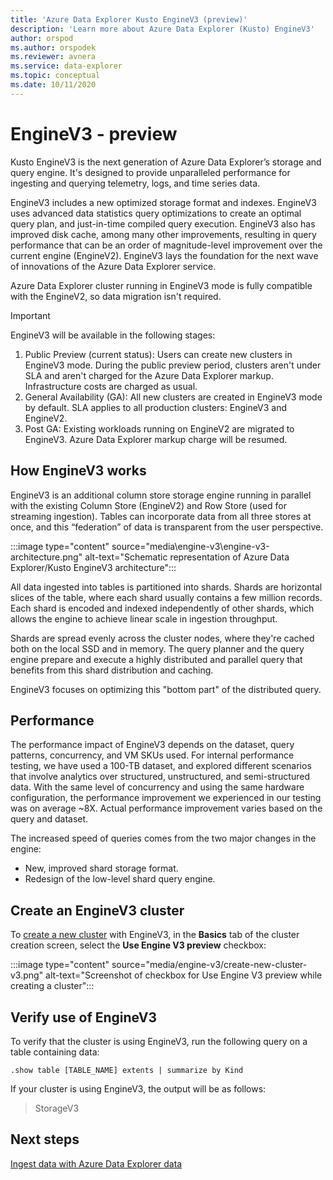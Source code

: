 ```yaml
---
title: 'Azure Data Explorer Kusto EngineV3 (preview)'
description: 'Learn more about Azure Data Explorer (Kusto) EngineV3'
author: orspod
ms.author: orspodek
ms.reviewer: avnera
ms.service: data-explorer
ms.topic: conceptual
ms.date: 10/11/2020
---
```

# EngineV3 - preview

Kusto EngineV3 is the next generation of Azure Data Explorer’s storage and query engine. It's designed to provide unparalleled performance for ingesting and querying telemetry, logs, and time series data.

EngineV3 includes a new optimized storage format and indexes. EngineV3 uses advanced data statistics query optimizations to create an optimal query plan, and just-in-time compiled query execution. EngineV3 also has improved disk cache, among many other improvements, resulting in query performance that can be an order of magnitude-level improvement over the current engine (EngineV2). EngineV3 lays the foundation for the next wave of innovations of the Azure Data Explorer service.

Azure Data Explorer cluster running in EngineV3 mode is fully compatible with the EngineV2, so data migration isn't required.

> [!IMPORTANT]
> EngineV3 will be available in the following stages:
>
> 1. Public Preview (current status): Users can create new clusters in EngineV3 mode. During the public preview period, clusters aren't under SLA and aren't charged for the Azure Data Explorer markup. Infrastructure costs are charged as usual.
> 1. General Availability (GA): All new clusters are created in EngineV3 mode by default. SLA applies to all production clusters: EngineV3 and EngineV2.
> 1. Post GA: Existing workloads running on EngineV2 are migrated to EngineV3. Azure Data Explorer markup charge will be resumed.

## How EngineV3 works

EngineV3 is an additional column store storage engine running in parallel with the existing Column Store (EngineV2) and Row Store (used for streaming ingestion). Tables can incorporate data from all three stores at once, and this “federation” of data is transparent from the user perspective.

:::image type="content" source="media\engine-v3\engine-v3-architecture.png" alt-text="Schematic representation of Azure Data Explorer/Kusto EngineV3 architecture":::

All data ingested into tables is partitioned into shards. Shards are horizontal slices of the table, where each shard usually contains a few million records. Each shard is encoded and indexed independently of other shards, which allows the engine to achieve linear scale in ingestion throughput.

Shards are spread evenly across the cluster nodes, where they're cached both on the local SSD and in memory. The query planner and the query engine prepare and execute a highly distributed and parallel query that benefits from this shard distribution and caching.

EngineV3 focuses on optimizing this "bottom part" of the distributed query.

## Performance

The performance impact of EngineV3 depends on the dataset, query patterns, concurrency, and VM SKUs used. For internal performance testing, we have used a 100-TB dataset, and explored different scenarios that involve analytics over structured, unstructured, and semi-structured data.
With the same level of concurrency and using the same hardware configuration, the performance improvement we experienced in our testing was on average ~8X. Actual performance improvement varies based on the query and dataset.

The increased speed of queries comes from the two major changes in the engine:

* New, improved shard storage format.
* Redesign of the low-level shard query engine.

## Create an EngineV3 cluster

To [create a new cluster](create-cluster-database-portal.md) with EngineV3, in the **Basics** tab of the cluster creation screen, select the **Use Engine V3 preview** checkbox:

:::image type="content" source="media/engine-v3/create-new-cluster-v3.png" alt-text="Screenshot of checkbox for Use Engine V3 preview while creating a cluster":::

## Verify use of EngineV3

To verify that the cluster is using EngineV3, run the following query on a table containing data:

```kusto
.show table [TABLE_NAME] extents | summarize by Kind
```

If your cluster is using EngineV3, the output will be as follows:
> StorageV3

## Next steps

[Ingest data with Azure Data Explorer data](ingest-data-overview.md)